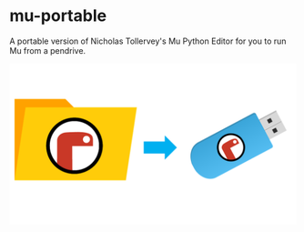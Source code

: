 # mu-portable
A portable version of Nicholas Tollervey's Mu Python Editor for you to run Mu from a pendrive.

![Header Image](mu-portable.png)
